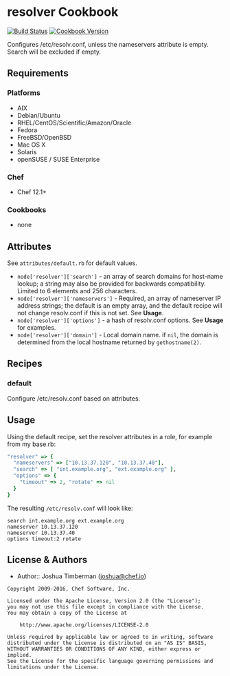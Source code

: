 # resolver Cookbook

[![Build Status](https://travis-ci.org/chef-cookbooks/resolver.svg?branch=master)](http://travis-ci.org/chef-cookbooks/resolver) [![Cookbook Version](https://img.shields.io/cookbook/v/resolver.svg)](https://supermarket.chef.io/cookbooks/resolver)

Configures /etc/resolv.conf, unless the nameservers attribute is empty. Search will be excluded if empty.

## Requirements

### Platforms

- AIX 
- Debian/Ubuntu
- RHEL/CentOS/Scientific/Amazon/Oracle
- Fedora
- FreeBSD/OpenBSD
- Mac OS X
- Solaris
- openSUSE / SUSE Enterprise

### Chef

- Chef 12.1+

### Cookbooks

- none

## Attributes

See `attributes/default.rb` for default values.

- `node['resolver']['search']` - an array of search domains for host-name lookup; a string may also be provided for backwards compatibility. Limited to 6 elements and 256 characters.
- `node['resolver']['nameservers']` - Required, an array of nameserver IP address strings; the default is an empty array, and the default recipe will not change resolv.conf if this is not set. See **Usage**.
- `node['resolver']['options']` - a hash of resolv.conf options. See **Usage** for examples.
- `node['resolver']['domain']` - Local domain name. if `nil`, the domain is determined from the local hostname returned by `gethostname(2)`.

## Recipes

### default

Configure /etc/resolv.conf based on attributes.

## Usage

Using the default recipe, set the resolver attributes in a role, for example from my base.rb:

```ruby
"resolver" => {
  "nameservers" => ["10.13.37.120", "10.13.37.40"],
  "search" => [ "int.example.org", "ext.example.org" ],
  "options" => {
    "timeout" => 2, "rotate" => nil
  }
}
```

The resulting `/etc/resolv.conf` will look like:

```text
search int.example.org ext.example.org
nameserver 10.13.37.120
nameserver 10.13.37.40
options timeout:2 rotate
```

## License & Authors

- Author:: Joshua Timberman ([joshua@chef.io](mailto:joshua@chef.io))

```text
Copyright 2009-2016, Chef Software, Inc.

Licensed under the Apache License, Version 2.0 (the "License");
you may not use this file except in compliance with the License.
You may obtain a copy of the License at

    http://www.apache.org/licenses/LICENSE-2.0

Unless required by applicable law or agreed to in writing, software
distributed under the License is distributed on an "AS IS" BASIS,
WITHOUT WARRANTIES OR CONDITIONS OF ANY KIND, either express or implied.
See the License for the specific language governing permissions and
limitations under the License.
```
